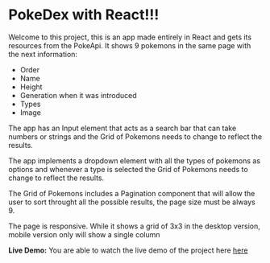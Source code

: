 # PokeDex with React!!!
Welcome to this project, this is an app made entirely in React and gets its resources from the PokeApi. It shows 9 pokemons in the same page with the next information:

 - Order  
 - Name  
 - Height  
 - Generation when it was introduced  
 - Types 
 - Image

The app has an Input element that acts as a search bar that can take numbers or strings and the Grid of Pokemons needs to change to reflect the results.

The app implements a dropdown element with all the types of pokemons as options and whenever a type is selected the Grid of Pokemons needs to change to reflect the results.

The Grid of Pokemons includes a Pagination component that will allow the user to sort throught all the possible results, the page size must be always 9. 

The page is responsive. While it shows a grid of 3x3 in the desktop version,  mobile version only will show a single column

**Live Demo:**
You are able to watch the live demo of the project here [here](https://braulio95.github.io/pagination/)

